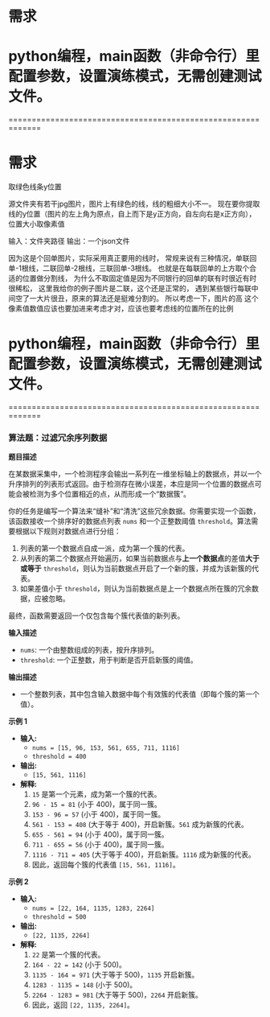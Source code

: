 # 需求


# python编程，main函数（非命令行）里配置参数，设置演练模式，无需创建测试文件。
=============================================================

# 需求

取绿色线条y位置

源文件夹有若干jpg图片，图片上有绿色的线，线的粗细大小不一。
现在要你提取线的y位置（图片的左上角为原点，自上而下是y正方向，自左向右是x正方向），位置大小取像素值

输入：文件夹路径
输出：一个json文件


因为这是个回单图片，实际采用真正要用的线时，
常规来说有三种情况，单联回单-1根线，二联回单-2根线，三联回单-3根线。
也就是在每联回单的上方取个合适的位置做分割线，
为什么不取固定值是因为不同银行的回单的联有时很近有时很稀松，
这里我给你的例子图片是二联，这个还是正常的，
遇到某些银行每联中间空了一大片很丑，原来的算法还是挺难分割的。
所以考虑一下，图片的高 这个像素值数值应该也要加进来考虑才对，应该也要考虑线的位置所在的比例





# python编程，main函数（非命令行）里配置参数，设置演练模式，无需创建测试文件。

=============================================================


### **算法题：过滤冗余序列数据**

**题目描述**

在某数据采集中，一个检测程序会输出一系列在一维坐标轴上的数据点，并以一个升序排列的列表形式返回。由于检测存在微小误差，本应是同一个位置的数据点可能会被检测为多个位置相近的点，从而形成一个“数据簇”。

你的任务是编写一个算法来“缝补”和“清洗”这些冗余数据。你需要实现一个函数，该函数接收一个排序好的数据点列表 `nums` 和一个正整数阈值 `threshold`。算法需要根据以下规则对数据点进行分组：

1.  列表的第一个数据点自成一派，成为第一个簇的代表。
2.  从列表的第二个数据点开始遍历，如果当前数据点与**上一个数据点**的差值**大于或等于** `threshold`，则认为当前数据点开启了一个新的簇，并成为该新簇的代表。
3.  如果差值小于 `threshold`，则认为当前数据点是上一个数据点所在簇的冗余数据，应被忽略。

最终，函数需要返回一个仅包含每个簇代表值的新列表。

**输入描述**

*   `nums`: 一个由整数组成的列表，按升序排列。
*   `threshold`: 一个正整数，用于判断是否开启新簇的阈值。

**输出描述**

*   一个整数列表，其中包含输入数据中每个有效簇的代表值（即每个簇的第一个值）。

**示例 1**

*   **输入:**
    *   `nums = [15, 96, 153, 561, 655, 711, 1116]`
    *   `threshold = 400`
*   **输出:**
    *   `[15, 561, 1116]`
*   **解释:**
    1.  `15` 是第一个元素，成为第一个簇的代表。
    2.  `96 - 15 = 81` (小于 400)，属于同一簇。
    3.  `153 - 96 = 57` (小于 400)，属于同一簇。
    4.  `561 - 153 = 408` (大于等于 400)，开启新簇。`561` 成为新簇的代表。
    5.  `655 - 561 = 94` (小于 400)，属于同一簇。
    6.  `711 - 655 = 56` (小于 400)，属于同一簇。
    7.  `1116 - 711 = 405` (大于等于 400)，开启新簇。`1116` 成为新簇的代表。
    8.  因此，返回每个簇的代表值 `[15, 561, 1116]`。

**示例 2**

*   **输入:**
    *   `nums = [22, 164, 1135, 1283, 2264]`
    *   `threshold = 500`
*   **输出:**
    *   `[22, 1135, 2264]`
*   **解释:**
    1.  `22` 是第一个簇的代表。
    2.  `164 - 22 = 142` (小于 500)。
    3.  `1135 - 164 = 971` (大于等于 500)，`1135` 开启新簇。
    4.  `1283 - 1135 = 148` (小于 500)。
    5.  `2264 - 1283 = 981` (大于等于 500)，`2264` 开启新簇。
    6.  因此，返回 `[22, 1135, 2264]`。